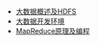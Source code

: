  * [大数据概述及HDFS](/01/bigdata01/01.md)
* [大数据开发环境](/01/bigdata01/02.md)
* [MapReduce原理及编程](01/bigdata01/03.md)